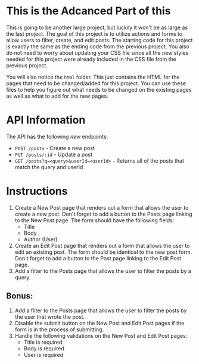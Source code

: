 # This is the Adcanced Part of this

This is going to be another large project, but luckily it won't be as large as the last project. The goal of this project is to utilize actions and forms to allow users to filter, create, and edit posts. The starting code for this project is exactly the same as the ending code from the previous project. You also do not need to worry about updating your CSS file since all the new styles needed for this project were already included in the CSS file from the previous project.

You will also notice the `html` folder. This just contains the HTML for the pages that need to be changed/added for this project. You can use these files to help you figure out what needs to be changed on the existing pages as well as what to add for the new pages.

# API Information

The API has the following _new_ endpoints:

- `POST /posts` - Create a new post
- `PUT /posts/:id` - Update a post
- `GET /posts?q=<query>&userId=<userId>` - Returns all of the posts that match the query and userId

# Instructions

1. Create a New Post page that renders out a form that allows the user to create a new post. Don't forget to add a button to the Posts page linking to the New Post page. The form should have the following fields:
   - Title
   - Body
   - Author (User)
2. Create an Edit Post page that renders out a form that allows the user to edit an existing post. The form should be identical to the new post form. Don't forget to add a button to the Post page linking to the Edit Post page.
3. Add a filter to the Posts page that allows the user to filter the posts by a query.

## Bonus:

1. Add a filter to the Posts page that allows the user to filter the posts by the user that wrote the post.
2. Disable the submit button on the New Post and Edit Post pages if the form is in the process of submitting.
3. Handle the following validations on the New Post and Edit Post pages:
   - Title is required
   - Body is required
   - User is required
